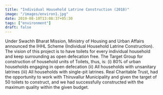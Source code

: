 ```yaml
---
title: "Individual Household Latrine Construction (2018)"
image: "/images/environ1.jpg"
date: 2019-08-10T13:08:37+05:30
tags: ["environment"]
draft: false
---
```


Under Swachh Bharat Mission, Ministry of Housing and Urban Affairs announced the IHHL Scheme (Individual Household Latrine Construction). The vision of this project is to have toilets for every individual household and keep surrounding as open defecation free. The Target Group for construction of household units of Toilets, thus, is: (i) 80% of urban households engaging in open defecation (ii) All households with unsanitary latrines (iii) All households with single-pit latrines. Real Charitable Trust, had the opportunity to work with Thiruvallur Municipality and given the target of 50 toilets to construct, and we had successfully constructed with the maximum quality within the given budget.